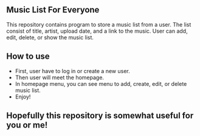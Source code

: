 ## Music List For Everyone

This repository contains program to store a music list
from a user. The list consist of title, artist, upload date,
and a link to the music. User can add, edit, delete, 
or show the music list.

How to use
-
- First, user have to log in or create a new user. 
- Then user  will meet the homepage. 
- In homepage menu, you can see menu to add, create, edit, or delete music list.
- Enjoy!

Hopefully this repository is somewhat useful for you or me!
-
